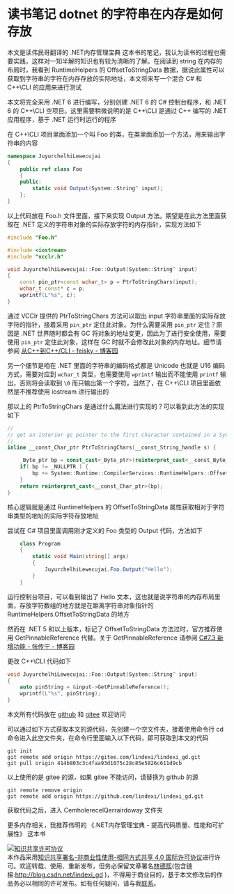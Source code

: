 # 读书笔记 dotnet 的字符串在内存是如何存放

本文是读伟民哥翻译的 .NET内存管理宝典 这本书的笔记，我认为读书的过程也需要实践，这样对一知半解的知识也有较为清晰的了解。在阅读到 string 在内存的布局时，我看到 RuntimeHelpers 的 OffsetToStringData 数据，据说此属性可以获取到字符串的字符在内存存放的实际地址，本文将来写一个混合 C# 和 C++\CLI 的应用来进行测试

<!--more-->
<!-- 发布 -->
<!-- 博客 -->

本文将完全采用 .NET 6 进行编写，分别创建 .NET 6 的 C# 控制台程序，和 .NET 6 的 C++\CLI 空项目。这里需要稍微说明的是 C++\CLI 是通过 C++ 编写的 .NET 应用程序，基于 .NET 运行时运行的程序

在 C++\CLI 项目里面添加一个叫 Foo 的类，在类里面添加一个方法，用来输出字符串的内容

```csharp
namespace JuyurchelhiLewecujai
{
	public ref class Foo
	{
	public:
		static void Output(System::String^ input);
	};
}
```

以上代码放在 Foo.h 文件里面，接下来实现 Output 方法。期望是在此方法里面获取在 .NET 定义的字符串对象的实际存放字符的内存指针，实现方法如下

```C++
#include "Foo.h"

#include <iostream>
#include "vcclr.h"

void JuyurchelhiLewecujai::Foo::Output(System::String^ input)
{
	const pin_ptr<const wchar_t> p = PtrToStringChars(input);
	wchar_t const* c = p;
	wprintf(L"%s", c);
}
```

通过 VCClr 提供的 PtrToStringChars 方法可以取出 input 字符串里面的实际存放字符的指针，接着采用 `pin_ptr` 定住此对象。为什么需要采用 `pin_ptr` 定住？原因是 .NET 世界随时都会有 GC 将对象的地址变更，因此为了进行安全使用，需要使用 `pin_ptr` 定住此对象，这样在 GC 时就不会修改此对象的内存地址。细节请参阅 [从C++到C++/CLI - feisky - 博客园](https://www.cnblogs.com/feisky/archive/2009/11/22/1607999.html)

另一个细节是咱在 .NET 里面的字符串的编码格式都是 Unicode 也就是 U16 编码方式，需要对应到 `wchar_t` 类型，也需要使用 `wprintf` 输出而不能使用 `printf` 输出，否则将会读取到 `\0` 而只输出第一个字符。当然了，在 C++\CLI 项目里面依然是不推荐使用 iostream 进行输出的

那以上的 PtrToStringChars 是通过什么魔法进行实现的？可以看到此方法的实现如下

```C++
//
// get an interior gc pointer to the first character contained in a System::String object
//
inline __const_Char_ptr PtrToStringChars(__const_String_handle s) {

	_Byte_ptr bp = const_cast<_Byte_ptr>(reinterpret_cast<__const_Byte_ptr>(s));
	if( bp != _NULLPTR ) {
		bp += System::Runtime::CompilerServices::RuntimeHelpers::OffsetToStringData;
	}
	return reinterpret_cast<__const_Char_ptr>(bp);
}
```

核心逻辑就是通过 RuntimeHelpers 的 OffsetToStringData 属性获取相对于字符串类型的地址的实际字符存放地址

尝试在 C# 项目里面调用刚才定义的 Foo 类型的 Output 代码，方法如下

```csharp
    class Program
    {
        static void Main(string[] args)
        {
            JuyurchelhiLewecujai.Foo.Output("Hello");
        }
    }
```

运行控制台项目，可以看到输出了 Hello 文本，这也就是说字符串的内存布局里面，存放字符数组的地方就是在距离字符串对象指针的 RuntimeHelpers.OffsetToStringData 的地方

然而在 .NET 5 和以上版本，标记了 OffsetToStringData 方法过时，官方推荐使用 GetPinnableReference 代替。关于 GetPinnableReference 请参阅 [C#7.3 新增功能 - 张传宁 - 博客园](https://www.cnblogs.com/SavionZhang/p/11201364.html)

更改 C++\CLI 代码如下

```C++
void JuyurchelhiLewecujai::Foo::Output(System::String^ input)
{
	auto pinString = &input->GetPinnableReference();
	wprintf(L"%s", pinString);
}
```

本文所有代码放在 [github](https://github.com/lindexi/lindexi_gd/tree/414b803c3c4faa93d1075c28c85e5826c611d9cb/CemholerecelQerrairdoway) 和 [gitee](https://gitee.com/lindexi/lindexi_gd/tree/414b803c3c4faa93d1075c28c85e5826c611d9cb/CemholerecelQerrairdoway) 欢迎访问

可以通过如下方式获取本文的源代码，先创建一个空文件夹，接着使用命令行 cd 命令进入此空文件夹，在命令行里面输入以下代码，即可获取到本文的代码

```
git init
git remote add origin https://gitee.com/lindexi/lindexi_gd.git
git pull origin 414b803c3c4faa93d1075c28c85e5826c611d9cb
```

以上使用的是 gitee 的源，如果 gitee 不能访问，请替换为 github 的源

```
git remote remove origin
git remote add origin https://github.com/lindexi/lindexi_gd.git
```

获取代码之后，进入 CemholerecelQerrairdoway 文件夹

更多内存相关，我推荐伟明的 《.NET内存管理宝典 - 提高代码质量、性能和可扩展性》 这本书

<a rel="license" href="http://creativecommons.org/licenses/by-nc-sa/4.0/"><img alt="知识共享许可协议" style="border-width:0" src="https://licensebuttons.net/l/by-nc-sa/4.0/88x31.png" /></a><br />本作品采用<a rel="license" href="http://creativecommons.org/licenses/by-nc-sa/4.0/">知识共享署名-非商业性使用-相同方式共享 4.0 国际许可协议</a>进行许可。欢迎转载、使用、重新发布，但务必保留文章署名[林德熙](http://blog.csdn.net/lindexi_gd)(包含链接:http://blog.csdn.net/lindexi_gd )，不得用于商业目的，基于本文修改后的作品务必以相同的许可发布。如有任何疑问，请与我[联系](mailto:lindexi_gd@163.com)。
